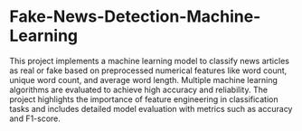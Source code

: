 # Fake-News-Detection-Machine-Learning
This project implements a machine learning model to classify news articles as real or fake based on preprocessed numerical features like word count, unique word count, and average word length. Multiple machine learning algorithms are evaluated to achieve high accuracy and reliability. The project highlights the importance of feature engineering in classification tasks and includes detailed model evaluation with metrics such as accuracy and F1-score.
